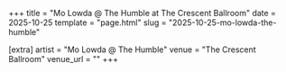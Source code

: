 +++
title = "Mo Lowda @ The Humble at The Crescent Ballroom"
date = 2025-10-25
template = "page.html"
slug = "2025-10-25-mo-lowda-the-humble"

[extra]
artist = "Mo Lowda @ The Humble"
venue = "The Crescent Ballroom"
venue_url = ""
+++
